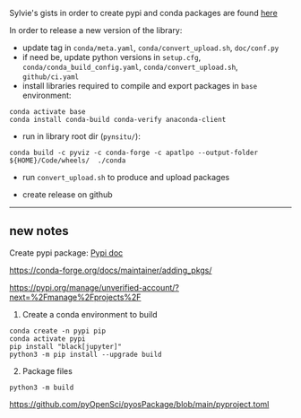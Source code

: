 
Sylvie's gists in order to create pypi and conda packages are found [here](https://gist.github.com/slgentil)

In order to release a new version of the library:

- update tag in `conda/meta.yaml`, `conda/convert_upload.sh`, `doc/conf.py`
- if need be, update python versions in `setup.cfg`, `conda/conda_build_config.yaml`, `conda/convert_upload.sh`, `github/ci.yaml`
- install libraries required to compile and export packages in `base` environment:

```
conda activate base
conda install conda-build conda-verify anaconda-client
```

- run in library root dir (`pynsitu/`):

``` 
conda build -c pyviz -c conda-forge -c apatlpo --output-folder ${HOME}/Code/wheels/  ./conda
```

- run `convert_upload.sh` to produce and upload packages

- create release on github

---

## new notes

Create pypi package: [Pypi doc](https://packaging.python.org/en/latest/tutorials/packaging-projects/)

https://conda-forge.org/docs/maintainer/adding_pkgs/

https://pypi.org/manage/unverified-account/?next=%2Fmanage%2Fprojects%2F


1. Create a conda environment to build

```
conda create -n pypi pip
conda activate pypi
pip install "black[jupyter]"
python3 -m pip install --upgrade build
```

2. Package files

```
python3 -m build
```




https://github.com/pyOpenSci/pyosPackage/blob/main/pyproject.toml